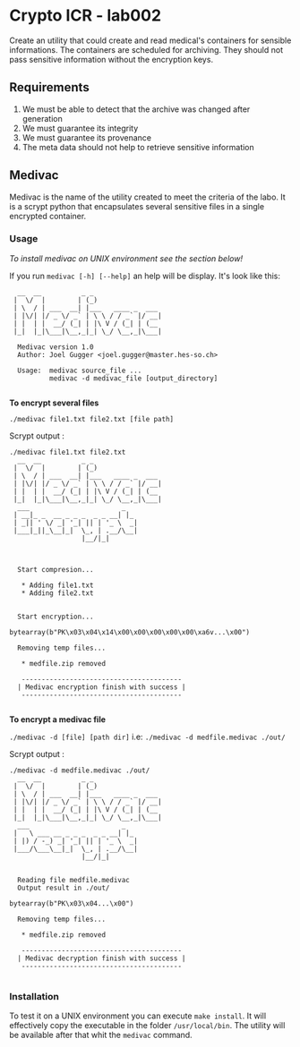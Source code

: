 # Crypto ICR - lab002

Create an utility that could create and read medical's containers for sensible informations. The containers are scheduled for archiving. They should not pass sensitive information without the encryption keys.

## Requirements

1. We must be able to detect that the archive was changed after generation
2. We must guarantee its integrity
3. We must guarantee its provenance
4. The meta data should not help to retrieve sensitive information

## Medivac

Medivac is the name of the utility created to meet the criteria of the labo. It is a scrypt python that encapsulates several sensitive files in a single encrypted container.

### Usage
*To install medivac on UNIX environment see the section below!*

If you run `medivac [-h] [--help]` an help will be display. It's look like this:

```
  __  __          _ _                 
 |  \/  |        | (_)                
 | \  / | ___  __| |___   ____ _  ___ 
 | |\/| |/ _ \/ _` | \ \ / / _` |/ __|
 | |  | |  __/ (_| | |\ V / (_| | (__ 
 |_|  |_|\___|\__,_|_| \_/ \__,_|\___|

  Medivac version 1.0
  Author: Joel Gugger <joel.gugger@master.hes-so.ch>
  
  Usage:  medivac source_file ...
          medivac -d medivac_file [output_directory]
  
```


**To encrypt several files**

`./medivac file1.txt file2.txt [file path]`

Scrypt output :

```
./medivac file1.txt file2.txt
  __  __          _ _                 
 |  \/  |        | (_)                
 | \  / | ___  __| |___   ____ _  ___ 
 | |\/| |/ _ \/ _` | \ \ / / _` |/ __|
 | |  | |  __/ (_| | |\ V / (_| | (__ 
 |_|  |_|\___|\__,_|_| \_/ \__,_|\___|
  ___                       _   
 | __|_ _  __ _ _ _  _ _ __| |_ 
 | _|| ' \/ _| '_| || | '_ \  _|
 |___|_||_\__|_|  \_, | .__/\__|
                  |__/|_|       
                  
                  

  Start compresion...

   * Adding file1.txt
   * Adding file2.txt


  Start encryption...

bytearray(b"PK\x03\x04\x14\x00\x00\x00\x00\x00\xa6v...\x00")

  Removing temp files...

   * medfile.zip removed

   ----------------------------------------
  | Medivac encryption finish with success |
   ----------------------------------------
  
```


**To encrypt a medivac file**

`./medivac -d [file] [path dir]` i.e: `./medivac -d medfile.medivac ./out/`

Scrypt output :

```
./medivac -d medfile.medivac ./out/
  __  __          _ _                 
 |  \/  |        | (_)                
 | \  / | ___  __| |___   ____ _  ___ 
 | |\/| |/ _ \/ _` | \ \ / / _` |/ __|
 | |  | |  __/ (_| | |\ V / (_| | (__ 
 |_|  |_|\___|\__,_|_| \_/ \__,_|\___|
  ___                       _   
 |   \ ___ __ _ _ _  _ _ __| |_ 
 | |) / -_) _| '_| || | '_ \  _|
 |___/\___\__|_|  \_, | .__/\__|
                  |__/|_|       
                  
                  
  Reading file medfile.medivac
  Output result in ./out/

bytearray(b"PK\x03\x04...\x00")

  Removing temp files...

   * medfile.zip removed

   ----------------------------------------
  | Medivac decryption finish with success |
   ----------------------------------------
  
```

### Installation

To test it on a UNIX environment you can execute `make install`. It will effectively copy the executable in the folder `/usr/local/bin`. The utility will be available after that whit the `medivac` command.